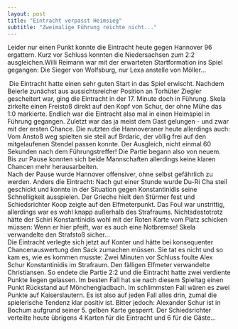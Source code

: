 ```yaml
---
layout: post
title: "Eintracht verpasst Heimsieg"
subtitle: "Zweimalige Führung reichte nicht..."
---
```


Leider nur einen Punkt konnte die Eintracht heute gegen Hannover 96 ergattern. Kurz vor Schluss konnten die Niedersachsen zum 2:2 ausgleichen.Willi Reimann war mit der erwarteten Startformation ins Spiel gegangen: Die Sieger von Wolfsburg, nur Lexa anstelle von Möller...

 Die Eintracht hatte einen sehr guten Start in das Spiel erwischt. Nachdem Beierle zunächst aus aussichtsreicher Position an Torhüter Ziegler gescheitert war, ging die Eintracht in der 17. Minute doch in Führung. Skela zirkelte einen Freistoß direkt auf den Kopf von Schur, der ohne Mühe das 1:0 markierte. Endlich war die Eintracht also mal in einen Heimspiel in Führung gegangen. Zuletzt war das ja meist dem Gast gelungen - und zwar mit der ersten Chance. Die nutzten die Hannoveraner heute allerdings auch: Vom Anstoß weg spielten sie steil auf Brdaric, der völlig frei auf den mitgelaufenen Stendel passen konnte. Der Ausgleich, nicht einmal 60 Sekunden nach dem Führungstreffer! Die Partie begann also von neuem. Bis zur Pause konnten sich beide Mannschaften allerdings keine klaren Chancen mehr herausarbeiten.  
Nach der Pause wurde Hannover offensiver, ohne selbst gefährlich zu werden. Anders die Eintracht: Nach gut einer Stunde wurde Du-Ri Cha steil geschickt und konnte in der Situation gegen Konstantinidis seine Schnelligkeit ausspielen. Der Grieche hielt den Stürmer fest und Schiedsrichter Koop zeigte auf den Elfmeterpunkt. Das Foul war unstrittig, allerdings war es wohl knapp außerhalb des Strafraums. Nichtsdestotrotz hätte der Schiri Konstantinidis wohl mit der Roten Karte vom Platz schicken müssen: Wenn er hier pfeift, war es auch eine Notbremse! Skela verwandelte den Strafstoß sicher...  
Die Eintracht verlegte sich jetzt auf Konter und hätte bei konsequenter Chancenauswertung den Sack zumachen müssen. Sie tat es nicht und so kam es, wie es kommen musste: Zwei Minuten vor Schluss foulte Alex Schur Konstantinidis im Strafraum. Den fälligen Elfmeter verwandelte Christiansen. So endete die Partie 2:2 und die Eintracht hatte zwei verdiente Punkte liegen gelassen. Im besten Fall hat sie nach diesem Spieltag einen Punkt Rückstand auf Mönchengladbach. Im schlimmsten Fall wären es zwei Punkte auf Kaiserslautern. Es ist also auf jeden Fall alles drin, zumal die spielerische Tendenz klar positiv ist. Bitter jedoch: Alexander Schur ist in Bochum aufgrund seiner 5. gelben Karte gesperrt. Der Schiedsrichter verteilte heute übrigens 4 Karten für die Eintracht und 6 für die Gäste...
